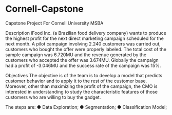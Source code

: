 # Cornell-Capstone
Capstone Project For Cornell University MSBA

Description
iFood Inc. (a Brazilian food delivery company) wants to produce the highest profit for the next direct marketing campaign scheduled for the next
month. A pilot campaign involving 2.240 customers was carried out, customers who bought the offer were properly labeled. The total cost of the
sample campaign was 6.720MU and the revenue generated by the customers who accepted the offer was 3.674MU. Globally the campaign had a
profit of -3.046MU and the success rate of the campaign was 15%.

Objectives
The objective is of the team is to develop a model that predicts customer behavior and to apply it to the rest of the customer base. Moreover, other
than maximizing the profit of the campaign, the CMO is interested in understanding to study the characteristic features of those customers who are
willing to buy the gadget. 

The steps are:
● Data Exploration;
● Segmentation;
● Classification Model;
